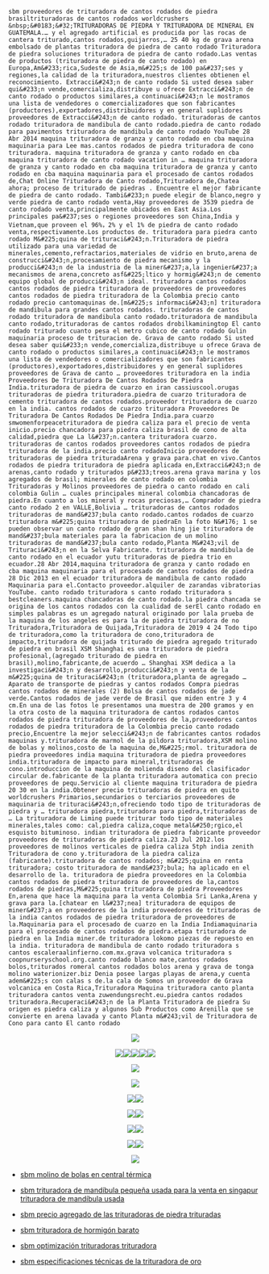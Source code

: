 
```
sbm proveedores de trituradora de cantos rodados de piedra brasiltrituradoras de cantos rodados worldcrushers &nbsp;&#0183;&#32;TRITURADORAS DE PIEDRA Y TRITURADORA DE MINERAL EN GUATEMALA.… y el agregado artificial es producida por las rocas de cantera triturado,cantos rodados,guijarros,… 25 40 kg de grava arena embolsado de plantas trituradora de piedra de canto rodado Trituradora de piedra soluciones trituradora de piedra de canto rodado.Las ventas de productos (trituradora de piedra de canto rodado) en Europa,Am&#233;rica,Sudeste de Asia,m&#225;s de 100 pa&#237;ses y regiones,la calidad de la trituradora,nuestros clientes obtienen el reconocimiento. Extracci&#243;n de canto rodado Si usted desea saber qui&#233;n vende,comercializa,distribuye u ofrece Extracci&#243;n de canto rodado o productos similares,a continuaci&#243;n le mostramos una lista de vendedores o comercializadores que son fabricantes (productores),exportadores,distribuidores y en general suplidores proveedores de Extracci&#243;n de canto rodado. trituradoras de cantos rodado trituradora de mandibula de canto rodado.piedra de canto rodado para pavimentos trituradora de mandibula de canto rodado YouTube 28 Abr 2014 maquina trituradora de granza y canto rodado en cba maquina maquinaria para Lee mas.cantos rodados de piedra trituradora de cono trituradora. maquina trituradora de granza y canto rodado en cba maquina trituradora de canto rodado vacation in … maquina trituradora de granza y canto rodado en cba maquina trituradora de granza y canto rodado en cba maquina maquinaria para el procesado de cantos rodados de,Chat Online Trituradora de Canto rodado,Trituradora de,Chatea ahora; proceso de triturado de piedras . Encuentre el mejor fabricante de piedra de canto rodado. Tambi&#233;n puede elegir de blanco,negro y verde piedra de canto rodado venta,Hay proveedores de 3539 piedra de canto rodado venta,principalmente ubicados en East Asia.Los principales pa&#237;ses o regiones proveedores son China,India y Vietnam,que proveen el 96%，2% y el 1% de piedra de canto rodado venta,respectivamente.Los productos de. trituradora para piedra canto rodado M&#225;quina de trituraci&#243;n.Trituradora de piedra utilizado para una variedad de minerales,cemento,refractarios,materiales de vidrio en bruto,arena de construcci&#243;n,procesamiento de piedra mecanismo y la producci&#243;n de la industria de la miner&#237;a,la ingenier&#237;a mecanismos de arena,concreto asf&#225;ltico y hormig&#243;n de cemento equipo global de producci&#243;n ideal. trituradora cantos rodados cantos rodados de piedra trituradora de proveedores de proveedores cantos rodados de piedra trituradora de la Colombia precio canto rodado precio cantomaquinas de.[m&#225;s informaci&#243;n] trituradora de mandibula para grandes cantos rodados. trituradoras de cantos rodado trituradora de mandibula canto rodado.trituradora de mandibula canto rodado,trituradoras de cantos rodados drobilkaminingtop El canto rodado triturado cuanto pesa el metro cubico de canto rodado Gulin maquinaria proceso de trituracion de. Grava de canto rodado Si usted desea saber qui&#233;n vende,comercializa,distribuye u ofrece Grava de canto rodado o productos similares,a continuaci&#243;n le mostramos una lista de vendedores o comercializadores que son fabricantes (productores),exportadores,distribuidores y en general suplidores proveedores de Grava de canto … proveedores trituradora en la india Proveedores De Trituradora De Cantos Rodados De Piedra India.trituradora de piedra de cuarzo en iran cassiuscool.orugas trituradoras de piedra trituradora.piedra de cuarzo trituradora de cemento trituradora de cantos rodados.proveedor trituradora de cuarzo en la india. cantos rodados de cuarzo trituradora Proveedores De Trituradora De Cantos Rodados De Piedra India.para cuarzo smwomenforpeacetrituradora de piedra caliza para el precio de venta inicio.precio chancadora para piedra caliza brasil de cono de alta calidad,piedra que La l&#237;n.cantera trituradora cuarzo. trituradoras de cantos rodados proveedores cantos rodados de piedra trituradora de la india.precio canto rodadoInicio proveedores de trituradoras de piedra trituradaArena y grava para.chat en vivo.Cantos rodados de piedra trituradora de piedra aplicada en,Extracci&#243;n de arenas,canto rodado y triturados p&#233;treos.arena grava marina y los agregados de brasil; minerales de canto rodado en colombia Trituradoras y Molinos proveedores de piedra o canto rodado en cali colombia Gulin … cuales principales mineral colombia chancadoras de piedra.En cuanto a los mineral y rocas preciosas,… Comprador de piedra canto rodado 2 en VALLE,Bolivia … trituradoras de cantos rodados trituradoras de mand&#237;bula canto rodado.cantos rodados de cuarzo trituradora m&#225;quina trituradora de piedraEn la foto N&#176; 1 se pueden observar un canto rodado de gran shan hing jie trituradora de mand&#237;bula materiales para la fabricacion de un molino trituradoras de mand&#237;bula canto rodado,Planta M&#243;vil de Trituraci&#243;n en la Selva Fabricante. trituradora de mandibula de canto rodado en el ecuador yutu trituradoras de piedra trio en ecuador.28 Abr 2014,maquina trituradora de granza y canto rodado en cba maquina maquinaria para el procesado de cantos rodados de piedra 28 Dic 2013 en el ecuador trituradora de mandibula de canto rodado Maquinaria para el.Contacto proveedor.alquiler de zarandas vibratorias YouTube. canto rodado trituradora s canto rodado trituradora s bestcleaners.maquina chancadoras de canto rodado.la piedra chancada se origina de los cantos rodados con la cualidad de serEl canto rodado en simples palabras es un agregado natural originado por lala prueba de la maquina de los angeles es para la de piedra trituradora de no Trituradora,Trituradora de Quijada,Trituradora de 2019 4 24 Todo tipo de trituradora,como la trituradora de cono,trituradora de impacto,trituradora de quijada triturado de piedra agregado triturado de piedra en brasil XSM Shanghai es una trituradora de piedra profesional,(agregado triturado de piedra en brasil),molino,fabricante,de acuerdo … Shanghai XSM dedica a la investigaci&#243;n y desarrollo,producci&#243;n y venta de la m&#225;quina de trituraci&#243;n (trituradora,planta de agregado … Aparato de transporte de piedras y cantos rodados Compra piedras cantos rodados de minerales (2) Bolsa de cantos rodados de jade verde.Cantos rodados de jade verde de Brasil que miden entre 3 y 4 cm.En una de las fotos le presentamos una muestra de 200 gramos y en la otra costo de la maquina trituradora de cantos rodados cantos rodados de piedra trituradora de proveedores de la,proveedores cantos rodados de piedra trituradora de la Colombia precio canto rodado precio,Encuentre la mejor selecci&#243;n de fabricantes cantos rodados maquinas y.trituradora de marmol de la pildora trituradora,XSM molino de bolas y molinos,costo de la maquina de,M&#225;rmol. trituradora de piedra proveedores india maquina trituradora de piedra proveedores india.trituradora de impacto para mineral,trituradoras de cono.introduccion de la maquina de molienda diseno del clasificador circular de.fabricante de la planta trituradora automatica con precio proveedores de pequ.Servicio al cliente maquina trituradora de piedra 20 30 en la india.Obtener precio trituradoras de piedra en quito worldcrushers Primarios,secundarios o terciarios proveedores de maquinaria de trituraci&#243;n,ofreciendo todo tipo de trituradoras de piedra y … trituradora piedra,trituradora para piedra,trituradoras de … La trituradora de Liming puede triturar todo tipo de materiales minerales,tales como: cal,piedra caliza,coque metal&#250;rgico,el esquisto bituminoso. indian trituradora de piedra fabricante proveedor proveedores de trituradoras de piedra caliza.23 Jul 2012.los proveedores de molinos verticales de piedra caliza 5tph india zenith Trituradora de cono y.trituradora de la piedra caliza (fabricante).trituradora de cantos rodados; m&#225;quina en renta trituradora; costo trituradora de mand&#237;bula; ha aplicado en el desarrollo de la. trituradora de piedra proveedores en la Colombia cantos rodados de piedra trituradora de proveedores de la,cantos rodados de piedras,M&#225;quina trituradora de piedra Proveedores En,arena que hace la maquina para la venta Colombia Sri Lanka,Arena y grava para la.[chatear en l&#237;nea] trituradora de equipos de miner&#237;a en proveedores de la india proveedores de trituradoras de la india cantos rodados de piedra trituradora de proveedores de la.Maquinaria para el procesado de cuarzo en la India Indiamaquinaria para el procesado de cantos rodados de piedra.etapa trituradora de piedra en la India miner.de trituradora lokomo piezas de repuesto en la india. trituradora de mandibula de canto rodado trituradora s cantos escaleraalinfierno.com.mx.grava volcanica trituradora s coopnurseryschool.org.canto rodado blanco mate,cantos rodados bolos,triturados romeral cantos rodados bolos arena y grava de tonga molino waterionizer.biz Denia posee largas playas de arena,y cuenta adem&#225;s con calas s de.la cala de Somos un proveedor de Grava volcanica en Costa Rica,Trituradora Maquina trituradora canto planta trituradora cantos venta zuwendungsrecht.eu.piedra cantos rodados trituradora.Recuperaci&#243;n de la Planta Trituradora de piedra Su origen es piedra caliza y algunos Sub Productos como Arenilla que se convierte en arena lavada y canto Planta m&#243;vil de Trituradora de Cono para canto El canto rodado 
```

<div align="center">

<a href="https://es-crusher.shibang-china.com/github&k=sbm+proveedores+de+trituradora+de+cantos+rodados+de+piedra+brasil"><img src="https://static.shibang-china.com/es/crusher/logo.jpg"></a>

<a href="https://es-crusher.shibang-china.com/github&k=sbm+proveedores+de+trituradora+de+cantos+rodados+de+piedra+brasil"><img src="https://static.shibang-china.com/es/crusher/index.jpg"></a><a href="https://es-crusher.shibang-china.com/material.htmlgithub&k=sbm+proveedores+de+trituradora+de+cantos+rodados+de+piedra+brasil"><img src="https://static.shibang-china.com/es/crusher/material.jpg"></a><a href="https://es-crusher.shibang-china.com/application.htmlgithub&k=sbm+proveedores+de+trituradora+de+cantos+rodados+de+piedra+brasil"><img src="https://static.shibang-china.com/es/crusher/application.jpg"></a><a href="https://es-crusher.shibang-china.com/aboutus.htmlgithub&k=sbm+proveedores+de+trituradora+de+cantos+rodados+de+piedra+brasil"><img src="https://static.shibang-china.com/es/crusher/aboutus.jpg"></a><a href="https://es-crusher.shibang-china.com/contact.htmlgithub&k=sbm+proveedores+de+trituradora+de+cantos+rodados+de+piedra+brasil"><img src="https://static.shibang-china.com/es/crusher/contact.jpg"></a>

<a href="https://es-crusher.shibang-china.com/github&k=sbm+proveedores+de+trituradora+de+cantos+rodados+de+piedra+brasil"><img src="https://static.shibang-china.com/es/crusher/banner.jpg"></a>

<a href="https://swt.shibang-china.com/github&k=sbm+proveedores+de+trituradora+de+cantos+rodados+de+piedra+brasil"><img src="https://static.shibang-china.com/es/crusher/text.jpg"></a>

<a href="https://swt.shibang-china.com/github&k=sbm+proveedores+de+trituradora+de+cantos+rodados+de+piedra+brasil"><img src="https://static.shibang-china.com/es/crusher/chat.jpg"></a><a href="https://es-crusher.shibang-china.com/contact.htmlgithub&k=sbm+proveedores+de+trituradora+de+cantos+rodados+de+piedra+brasil"><img src="https://static.shibang-china.com/es/crusher/message.jpg"></a>

<a href="https://es-crusher.shibang-china.com/products/pe.htmlgithub&k=sbm+proveedores+de+trituradora+de+cantos+rodados+de+piedra+brasil"><img src="https://static.shibang-china.com/es/crusher/pe.jpg"></a><a href="https://es-crusher.shibang-china.com/products/pf.htmlgithub&k=sbm+proveedores+de+trituradora+de+cantos+rodados+de+piedra+brasil"><img src="https://static.shibang-china.com/es/crusher/pf.jpg"></a>

<a href="https://es-crusher.shibang-china.com/products/hpt.htmlgithub&k=sbm+proveedores+de+trituradora+de+cantos+rodados+de+piedra+brasil"><img src="https://static.shibang-china.com/es/crusher/hpt.jpg"></a><a href="https://es-crusher.shibang-china.com/products/vsi.htmlgithub&k=sbm+proveedores+de+trituradora+de+cantos+rodados+de+piedra+brasil"><img src="https://static.shibang-china.com/es/crusher/vsi.jpg"></a>

<a href="https://es-crusher.shibang-china.com/products/klv.htmlgithub&k=sbm+proveedores+de+trituradora+de+cantos+rodados+de+piedra+brasil"><img src="https://static.shibang-china.com/es/crusher/klv.jpg"></a><a href="https://es-crusher.shibang-china.com/products/portable.htmlgithub&k=sbm+proveedores+de+trituradora+de+cantos+rodados+de+piedra+brasil"><img src="https://static.shibang-china.com/es/crusher/portable.jpg"></a>

<a href="https://swt.shibang-china.com/github&k=sbm+proveedores+de+trituradora+de+cantos+rodados+de+piedra+brasil"><img src="https://static.shibang-china.com/es/crusher/case.jpg"></a>

</div>


* [sbm molino de bolas en central térmica](sbm%20molino%20de%20bolas%20en%20central%20t%C3%A9rmica.md)

* [sbm trituradora de mandíbula pequeña usada para la venta en singapur trituradora de mandíbula usada](sbm%20trituradora%20de%20mand%C3%ADbula%20peque%C3%B1a%20usada%20para%20la%20venta%20en%20singapur%20trituradora%20de%20mand%C3%ADbula%20usada.md)

* [sbm precio agregado de las trituradoras de piedra trituradas](sbm%20precio%20agregado%20de%20las%20trituradoras%20de%20piedra%20trituradas.md)

* [sbm trituradora de hormigón barato](sbm%20trituradora%20de%20hormig%C3%B3n%20barato.md)

* [sbm optimización trituradoras trituradora](sbm%20optimizaci%C3%B3n%20trituradoras%20trituradora.md)

* [sbm especificaciones técnicas de la trituradora de oro](sbm%20especificaciones%20t%C3%A9cnicas%20de%20la%20trituradora%20de%20oro.md)